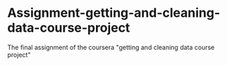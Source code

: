 # Assignment-getting-and-cleaning-data-course-project
The final assignment of the coursera "getting and cleaning data course project"
